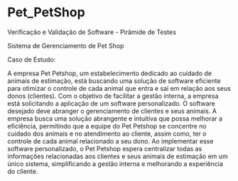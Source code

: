 # Pet_PetShop
Verificação e Validação de Software - Pirâmide de Testes

Sistema de Gerenciamento de Pet Shop

Caso de Estudo:

A empresa Pet Petshop, um estabelecimento dedicado ao cuidado de animais de estimação, está buscando uma solução de software eficiente para otimizar o controle de cada animal que entra e sai em relação aos seus donos (clientes). Com o objetivo de facilitar a gestão interna, a empresa está solicitando a aplicação de um software personalizado. O software desejado deve abranger o gerenciamento de clientes e seus animais. A empresa busca uma solução abrangente e intuitiva que possa melhorar a eficiência, permitindo que a equipe do Pet Petshop se concentre no cuidado dos animais e no atendimento ao cliente, assim como, ter o controle de cada animal relacionado a seu dono. Ao implementar esse software personalizado, o Pet Petshop espera centralizar todas as informações relacionadas aos clientes e seus animais de estimação em um único sistema, simplificando a gestão interna e melhorando a experiência do cliente.
